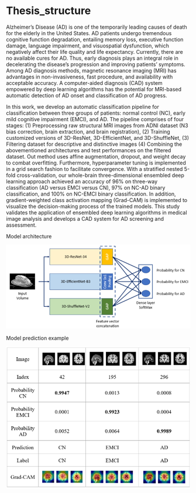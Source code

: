 # Thesis_structure

Alzheimer’s Disease (AD) is one of the temporarily leading causes of death for the elderly in the United States. AD patients undergo tremendous cognitive function degradation, entailing memory loss, executive function damage, language impairment, and visuospatial dysfunction, which negatively affect their life quality and life expectancy. Currently, there are no available cures for AD. Thus, early diagnosis plays an integral role in decelerating the disease’s progression and improving patients’ symptoms. Among AD diagnosis methods, magnetic resonance imaging (MRI) has advantages in non-invasiveness, fast procedure, and availability with acceptable accuracy. A computer-aided diagnosis (CAD) system empowered by deep learning algorithms has the potential for MRI-based automatic detection of AD onset and classification of AD progress. 

In this work, we develop an automatic classification pipeline for classification between three groups of patients: normal control (NC), early mild cognitive impairment (EMCI), and AD. The pipeline comprises of four stages: (1) Preprocessing raw structural MRI images from ADNI dataset (N3 bias correction, brain extraction, and brain registration), (2) Training customized versions of 3D-ResNet, 3D-EfficientNet, and 3D-ShuffleNet, (3) Filtering dataset for descriptive and distinctive images (4) Combining the abovementioned architectures and test performances on the filtered dataset. Out method uses affine augmentation, dropout, and weight decay to combat overfitting. Furthermore, hyperparameter tuning is implemented in a grid search fashion to facilitate convergence. With a stratified nested 5-fold cross-validation, our whole-brain three-dimensional ensembled deep learning approach achieved an accuracy of 96% on three-way classification (AD versus EMCI versus CN), 97% on NC-AD binary classification, and 100% on NC-EMCI binary classification. In addition, gradient-weighted class activation mapping (Grad-CAM) is implemented to visualize the decision-making process of the trained models. This study validates the application of ensembled deep learning algorithms in medical image analysis and develops a CAD system for AD screening and assessment. 

Model architecture

![Alt text](./ensemble-model-architecture.png?raw=true "Title")

Model prediction example

![Alt text](./Model-prediction.png?raw=true "Title")
